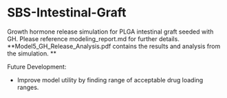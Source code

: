 # SBS-Intestinal-Graft

Growth hormone release simulation for PLGA intestinal graft seeded with GH. Please reference modeling\_report.md for further details. **Model5\_GH\_Release\_Analysis.pdf contains the results and analysis from the simulation.
**

Future Development: 
- Improve model utility by finding range of acceptable drug loading ranges. 
